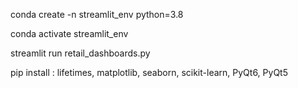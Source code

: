 conda create -n streamlit_env python=3.8

conda activate streamlit_env

streamlit run retail_dashboards.py

pip install : lifetimes, matplotlib, seaborn, scikit-learn, PyQt6, PyQt5
